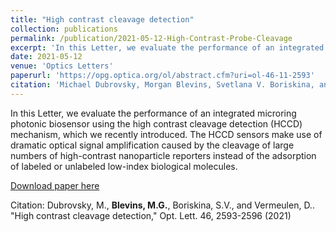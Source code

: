 ```yaml
---
title: "High contrast cleavage detection"
collection: publications
permalink: /publication/2021-05-12-High-Contrast-Probe-Cleavage
excerpt: 'In this Letter, we evaluate the performance of an integrated microring photonic biosensor using the high contrast cleavage detection (HCCD) mechanism, which we recently introduced. The HCCD sensors make use of dramatic optical signal amplification caused by the cleavage of large numbers of high-contrast nanoparticle reporters instead of the adsorption of labeled or unlabeled low-index biological molecules.'
date: 2021-05-12
venue: 'Optics Letters'
paperurl: 'https://opg.optica.org/ol/abstract.cfm?uri=ol-46-11-2593'
citation: 'Michael Dubrovsky, Morgan Blevins, Svetlana V. Boriskina, and Diedrik Vermeulen, "High contrast cleavage detection," Opt. Lett. 46, 2593-2596 (2021)'
---
```

In this Letter, we evaluate the performance of an integrated microring photonic biosensor using the high contrast cleavage detection (HCCD) mechanism, which we recently introduced. The HCCD sensors make use of dramatic optical signal amplification caused by the cleavage of large numbers of high-contrast nanoparticle reporters instead of the adsorption of labeled or unlabeled low-index biological molecules.

[Download paper here](https://opg.optica.org/ol/abstract.cfm?uri=ol-46-11-2593)

Citation: Dubrovsky, M., **Blevins, M.G.**, Boriskina, S.V., and Vermeulen, D.. "High contrast cleavage detection," Opt. Lett. 46, 2593-2596 (2021)
